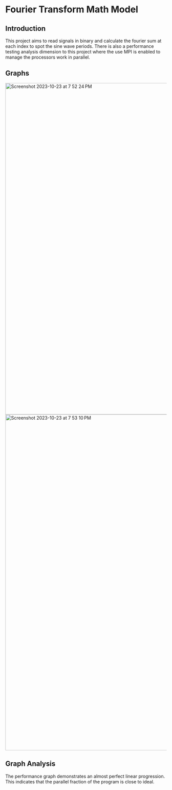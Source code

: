 # Fourier Transform Math Model
## Introduction
This project aims to read signals in binary and calculate the fourier sum at each index to spot the sine wave periods. 
There is also a performance testing analysis dimension to this project where the use MPI is enabled to manage the processors work in parallel. 

## Graphs

<img width="1031" alt="Screenshot 2023-10-23 at 7 52 24 PM" src="https://github.com/lucasrouchy/fourier_transform_analysis/assets/55973521/28a5fa8b-883c-4290-9394-4e2a9c5ad079">

<img width="1045" alt="Screenshot 2023-10-23 at 7 53 10 PM" src="https://github.com/lucasrouchy/fourier_transform_analysis/assets/55973521/87f82442-23c8-4cb4-8e3b-ed7447afe058">

## Graph Analysis
The performance graph demonstrates an almost perfect linear progression.
This indicates that the parallel fraction of the program is close to ideal. 


